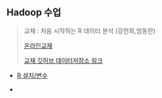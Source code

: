## Hadoop 수업 

> 교재 : 처음 시작하는 R 데이터 분석 (강전희,엄동란)
>
> [온라인교재](https://thebook.io/006723)
>
> [교재 깃허브 데이터저장소 링크](https://github.com/newstars/HelloR)

* [R 설치/변수](./R(1일차).md)

* 

  



